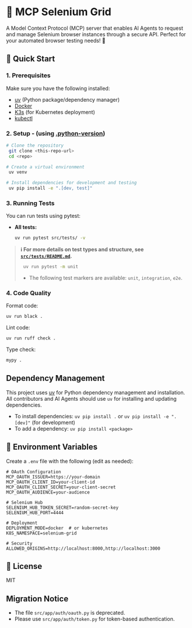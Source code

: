 # 🤖 MCP Selenium Grid

A Model Context Protocol (MCP) server that enables AI Agents to request and manage Selenium browser instances through a secure API. Perfect for your automated browser testing needs! 🚀

## 🚀 Quick Start

### 1. Prerequisites

Make sure you have the following installed:

- [uv](https://github.com/astral-sh/uv) (Python package/dependency manager)
- [Docker](https://www.docker.com/)
- [K3s](https://k3s.io/) (for Kubernetes deployment)
- [kubectl](https://kubernetes.io/docs/tasks/tools/)

### 2. Setup - (using [.python-version](./.python-version))

```bash
# Clone the repository
 git clone <this-repo-url>
 cd <repo>

# Create a virtual environment
 uv venv

# Install dependencies for development and testing
 uv pip install -e ".[dev, test]"
```

### 3. Running Tests

You can run tests using pytest:

- **All tests:**

  ```bash
  uv run pytest src/tests/ -v
  ```

> **ℹ️ For more details on test types and structure, see [`src/tests/README.md`](src/tests/README.md).**
>
> ```bash
>  uv run pytest -m unit
> ```
>
> - The following test markers are available: `unit`, `integration`, `e2e`.

### 4. Code Quality

Format code:

```bash
uv run black .
```

Lint code:

```bash
uv run ruff check .
```

Type check:

```bash
mypy .
```

## Dependency Management

This project uses [uv](https://github.com/astral-sh/uv) for Python dependency management and installation. All contributors and AI Agents should use `uv` for installing and updating dependencies.

- To install dependencies: `uv pip install .` or `uv pip install -e ".[dev]"` (for development)
- To add a dependency: `uv pip install <package>`

## 🔧 Environment Variables

Create a `.env` file with the following (edit as needed):

```env
# OAuth Configuration
MCP_OAUTH_ISSUER=https://your-domain
MCP_OAUTH_CLIENT_ID=your-client-id
MCP_OAUTH_CLIENT_SECRET=your-client-secret
MCP_OAUTH_AUDIENCE=your-audience

# Selenium Hub
SELENIUM_HUB_TOKEN_SECRET=random-secret-key
SELENIUM_HUB_PORT=4444

# Deployment
DEPLOYMENT_MODE=docker  # or kubernetes
K8S_NAMESPACE=selenium-grid

# Security
ALLOWED_ORIGINS=http://localhost:8000,http://localhost:3000
```

## 📄 License

MIT

## Migration Notice

- The file `src/app/auth/oauth.py` is deprecated.
- Please use `src/app/auth/token.py` for token-based authentication.
